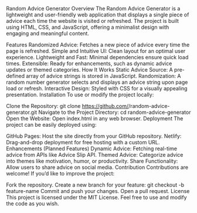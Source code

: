 Random Advice Generator
Overview
The Random Advice Generator is a lightweight and user-friendly web application that displays a single piece of advice each time the website is visited or refreshed. The project is built using HTML, CSS, and JavaScript, offering a minimalist design with engaging and meaningful content.

Features
Randomized Advice: Fetches a new piece of advice every time the page is refreshed.
Simple and Intuitive UI: Clean layout for an optimal user experience.
Lightweight and Fast: Minimal dependencies ensure quick load times.
Extensible: Ready for enhancements, such as dynamic advice updates or themed categories.
How It Works
Static Advice Source: A pre-defined array of advice strings is stored in JavaScript.
Randomization: A random number generator selects and displays an advice string upon page load or refresh.
Interactive Design: Styled with CSS for a visually appealing presentation.
Installation
To use or modify the project locally:

Clone the Repository:
git clone https://github.com/<your-username>/random-advice-generator.git
Navigate to the Project Directory:
cd random-advice-generator
Open the Website:
Open index.html in any web browser.
Deployment
The project can be easily deployed using:

GitHub Pages: Host the site directly from your GitHub repository.
Netlify: Drag-and-drop deployment for free hosting with a custom URL.
Enhancements (Planned Features)
Dynamic Advice: Fetching real-time advice from APIs like Advice Slip API.
Themed Advice: Categorize advice into themes like motivation, humor, or productivity.
Share Functionality: Allow users to share advice on social media.
Contribution
Contributions are welcome! If you’d like to improve the project:

Fork the repository.
Create a new branch for your feature:
git checkout -b feature-name
Commit and push your changes.
Open a pull request.
License
This project is licensed under the MIT License. Feel free to use and modify the code as you wish.

